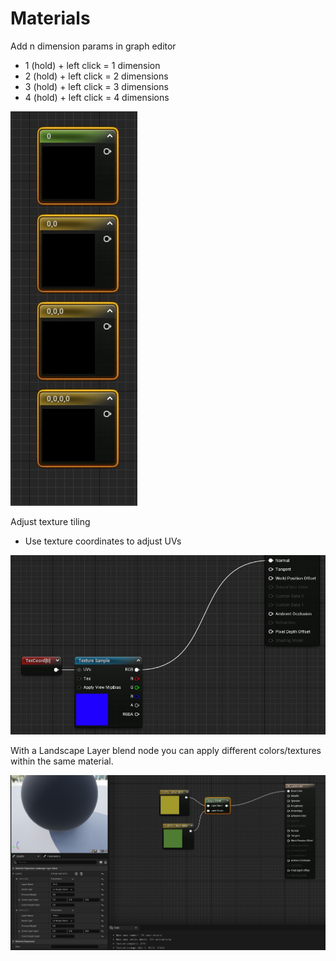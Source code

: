 # Materials

Add n dimension params in graph editor
- 1 (hold) + left click = 1 dimension
- 2 (hold) + left click = 2 dimensions
- 3 (hold) + left click = 3 dimensions
- 4 (hold) + left click = 4 dimensions

![NodeParams](./Images/NodeParams.jpg)

Adjust texture tiling
- Use texture coordinates to adjust UVs

![UVTiling](./Images/UVTiling.jpg)

With a Landscape Layer blend node you can apply different colors/textures within the same material.

![Landscape](./Images/LandscapeMaterial.jpg)